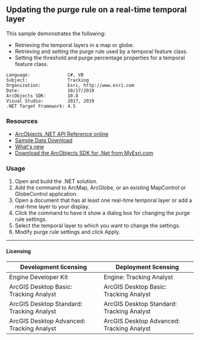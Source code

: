 ## Updating the purge rule on a real-time temporal layer

  <div xmlns="http://www.w3.org/1999/xhtml" xmlns:my="http://schemas.microsoft.com/office/infopath/2003/myXSD/2006-02-10T23:25:53">This sample demonstrates the following:</div>

*   <div>Retrieving the temporal layers in a map or globe.</div>

*   <div>Retrieving and setting the purge rule used by a temporal feature class.</div>

*   <div>Setting the threshold and purge percentage properties for a temporal feature class.</div>  


<!-- TODO: Fill this section below with metadata about this sample-->
```
Language:              C#, VB
Subject:               Tracking
Organization:          Esri, http://www.esri.com
Date:                  10/17/2019
ArcObjects SDK:        10.8
Visual Studio:         2017, 2019
.NET Target Framework: 4.5
```

### Resources

* [ArcObjects .NET API Reference online](http://desktop.arcgis.com/en/arcobjects/latest/net/webframe.htm)  
* [Sample Data Download](../../releases)  
* [What's new](http://desktop.arcgis.com/en/arcobjects/latest/net/webframe.htm#91cabc68-2271-400a-8ff9-c7fb25108546.htm)  
* [Download the ArcObjects SDK for .Net from MyEsri.com](https://my.esri.com/)  

### Usage
1. Open and build the .NET solution.  
1. Add the command to ArcMap, ArcGlobe, or an existing MapControl or GlobeControl application.  
1. Open a document that has at least one real-time temporal layer or add a real-time layer to your display.  
1. Click the command to have it show a dialog box for changing the purge rule settings.  
1. Select the temporal layer to which you want to change the settings.  
1. Modify purge rule settings and click Apply.  









---------------------------------

#### Licensing  
| Development licensing | Deployment licensing | 
| ------------- | ------------- | 
| Engine Developer Kit | Engine: Tracking Analyst |  
| ArcGIS Desktop Basic: Tracking Analyst | ArcGIS Desktop Basic: Tracking Analyst |  
| ArcGIS Desktop Standard: Tracking Analyst | ArcGIS Desktop Standard: Tracking Analyst |  
| ArcGIS Desktop Advanced: Tracking Analyst | ArcGIS Desktop Advanced: Tracking Analyst |  


